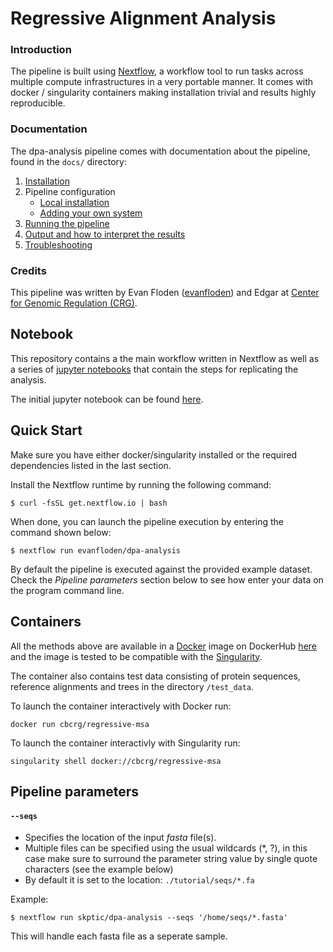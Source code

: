 # Regressive Alignment Analysis

### Introduction
The pipeline is built using [Nextflow](https://www.nextflow.io), a workflow tool to run tasks across 
multiple compute infrastructures in a very portable manner. It comes with docker / singularity containers 
making installation trivial and results highly reproducible.

### Documentation
The dpa-analysis pipeline comes with documentation about the pipeline, found in the `docs/` directory:

1. [Installation](docs/installation.md)
2. Pipeline configuration
    * [Local installation](docs/configuration/local.md)
    * [Adding your own system](docs/configuration/adding_your_own.md)
3. [Running the pipeline](docs/usage.md)
4. [Output and how to interpret the results](docs/output.md)
5. [Troubleshooting](docs/troubleshooting.md)

### Credits
This pipeline was written by Evan Floden ([evanfloden](https://github.com/evanfloden)) and 
Edgar at [Center for Genomic Regulation (CRG)](http://www.crg.eu).

## Notebook
This repository contains a the main workflow written in Nextflow as well as a series of [jupyter 
notebooks](http://jupyter.org/) that contain the steps for replicating the analysis.

The initial jupyter notebook can be found [here](notebook/00_StartHere.ipynb).


## Quick Start
Make sure you have either docker/singularity installed or the required dependencies listed 
in the last section.

Install the Nextflow runtime by running the following command:

    $ curl -fsSL get.nextflow.io | bash


When done, you can launch the pipeline execution by entering the command shown below:

    $ nextflow run evanfloden/dpa-analysis
    

By default the pipeline is executed against the provided example dataset. 
Check the *Pipeline parameters*  section below to see how enter your data on the program 
command line.     
  




## Containers

All the methods above are available in a [Docker](http://www.docker.com) image on DockerHub [here](https://hub.docker.com/r/cbcrg/regressive-msa/) and the image is tested to be compatible with the [Singularity](http://singularity.lbl.gov/).

The container also contains test data consisting of protein sequences, reference alignments and trees in the directory `/test_data`.

To launch the container interactively with Docker run:

`docker run cbcrg/regressive-msa`

To launch the container interactivly with Singularity run:

`singularity shell docker://cbcrg/regressive-msa`


## Pipeline parameters

#### `--seqs` 
   
* Specifies the location of the input *fasta* file(s).
* Multiple files can be specified using the usual wildcards (*, ?), in this case make sure to surround the parameter string
  value by single quote characters (see the example below)
* By default it is set to the location: `./tutorial/seqs/*.fa`

Example: 

    $ nextflow run skptic/dpa-analysis --seqs '/home/seqs/*.fasta'

This will handle each fasta file as a seperate sample.


